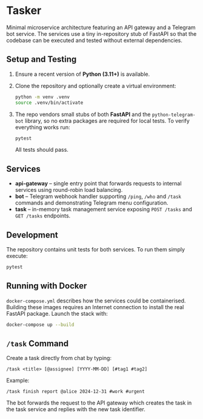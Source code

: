 # Tasker

Minimal microservice architecture featuring an API gateway and a Telegram bot
service.  The services use a tiny in-repository stub of FastAPI so that the
codebase can be executed and tested without external dependencies.

## Setup and Testing

1. Ensure a recent version of **Python (3.11+)** is available.
2. Clone the repository and optionally create a virtual environment:

   ```bash
   python -m venv .venv
   source .venv/bin/activate
   ```
3. The repo vendors small stubs of both **FastAPI** and the
   ``python-telegram-bot`` library, so no extra packages are required for local
   tests.  To verify everything works run:

   ```bash
   pytest
   ```
   All tests should pass.

## Services

- **api-gateway** – single entry point that forwards requests to internal
  services using round-robin load balancing.
- **bot** – Telegram webhook handler supporting `/ping`, `/who` and `/task`
  commands and demonstrating Telegram menu configuration.
- **task** – in-memory task management service exposing `POST /tasks` and
  `GET /tasks` endpoints.

## Development

The repository contains unit tests for both services.  To run them simply
execute:

```bash
pytest
```

## Running with Docker

`docker-compose.yml` describes how the services could be containerised.  Building
these images requires an Internet connection to install the real FastAPI
package.  Launch the stack with:

```bash
docker-compose up --build
```

## `/task` Command

Create a task directly from chat by typing:

```
/task <title> [@assignee] [YYYY-MM-DD] [#tag1 #tag2]
```

Example:

```
/task finish report @alice 2024-12-31 #work #urgent
```

The bot forwards the request to the API gateway which creates the task in the
task service and replies with the new task identifier.
